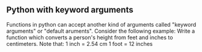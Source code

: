 Python with keyword arguments
-----------------------------

Functions in python can accept another kind of arguments called "keyword arguments" or "default aruments".
Consider the following example: 
Write a function which converts a person's height from feet and inches to centimeters.
Note that:
 1 inch = 2.54 cm
 1 foot = 12 inches
